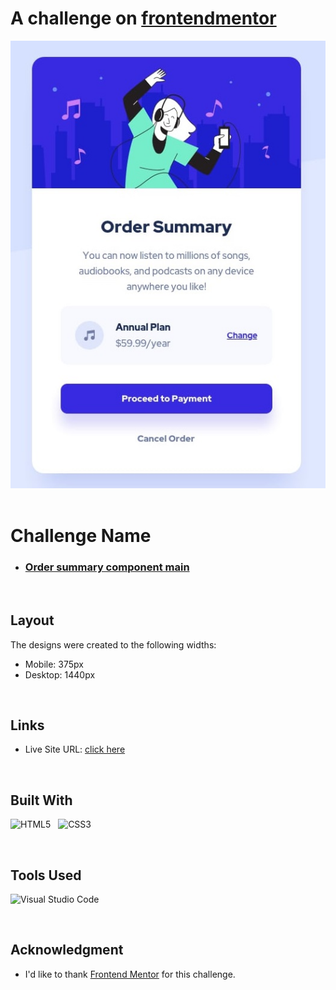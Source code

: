 
# A challenge on [frontendmentor](https://www.frontendmentor.io)

<img src="./assets/images/desktop-design.jpg">
<br>
<br>

# **Challenge Name**

- ### [Order summary component main](https://www.frontendmentor.io/solutions/order-summary-component-main-emfn4S1wDJ)

<br>

## **Layout**

The designs were created to the following widths:

- Mobile: 375px
- Desktop: 1440px
<br>

## **Links**

- Live Site URL: [click here](https://mahdicodes1.github.io/order-summary-component-main/)

<br>

## **Built With**

![HTML5](https://img.shields.io/badge/html5-%23E34F26.svg?style=for-the-badge&logo=html5&logoColor=white) &nbsp;  ![CSS3](https://img.shields.io/badge/CSS-239120?&style=for-the-badge&logo=css3&logoColor=white)&nbsp;

<br>

## **Tools Used**

![Visual Studio Code](https://img.shields.io/badge/VS%20Code-0078d7.svg?style=for-the-badge&logo=visual-studio-code&logoColor=white)

</br>

## **Acknowledgment**

- I'd like to thank [Frontend Mentor](https://www.frontendmentor.io) for this challenge.
